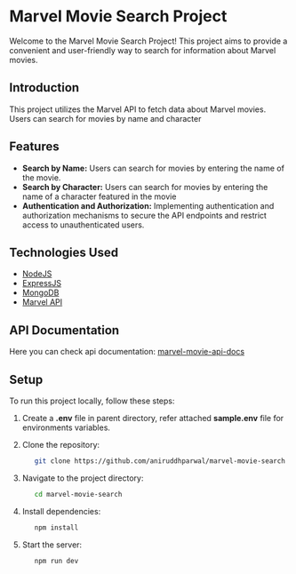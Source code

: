 # Marvel Movie Search Project

Welcome to the Marvel Movie Search Project! This project aims to provide a convenient and user-friendly way to search for information about Marvel movies.

## Introduction

This project utilizes the Marvel API to fetch data about Marvel movies. Users can search for movies by name and character

## Features

- **Search by Name:** Users can search for movies by entering the name of the movie.
- **Search by Character:** Users can search for movies by entering the name of a character featured in the movie
- **Authentication and Authorization:** Implementing authentication and authorization mechanisms to secure the API endpoints and restrict access to unauthenticated users.

## Technologies Used

- [NodeJS](https://nodejs.org/) 
- [ExpressJS](https://expressjs.com/)
- [MongoDB](https://www.mongodb.com/)
- [Marvel API](https://developer.marvel.com/) 

## API Documentation
   Here you can check api documentation: [marvel-movie-api-docs](https://documenter.getpostman.com/view/11206877/2s9Yyy9e3F)


## Setup

To run this project locally, follow these steps:
 
1. Create a **.env** file in parent directory, refer attached **sample.env** file for environments variables.

2. Clone the repository:

   ```bash
      git clone https://github.com/aniruddhparwal/marvel-movie-search
   ```
3. Navigate to the project directory:

   ```bash
      cd marvel-movie-search
   ```
4. Install dependencies:   
   ```bash
      npm install
   ```
5. Start the server:
   ```bash
      npm run dev
   ```